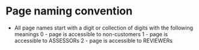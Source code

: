 # Page naming convention
- All page names start with a digit or collection of digits with the following meanings
   0 - page is accessible to non-customers
   1 - page is accessible to ASSESSORs
   2 - page is accessible to REVIEWERs

   